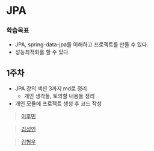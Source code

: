 # JPA

### 학습목표
- JPA, spring-data-jpa를 이해하고 프로젝트를 만들 수 있다.
- 성능최적화를 할 수 있다.

## 1주차
- JPA 강의 색션 3까지 md로 정리
  - 개인 생각들, 토의할 내용들 정리
- 개인 모듈에 프로젝트 생성 후 코드 작성

> [이후민](./hoomin/내용정리/1주차.md)

> [김성인](./seongin/내용정리/1주차.md)

> [김형우](./hyungwoo/내용정리)